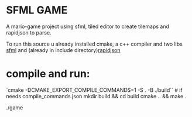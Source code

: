 # SFML GAME

A mario-game project using sfml, tiled editor to create tilemaps and rapidjson to parse.

To run this source u already installed cmake, a c++ compiler
and two libs [sfml](https://en.sfml-dev.org/) and (already in include directory)[rapidjson](https://github.com/Tencent/rapidjson)
# compile and run:

`cmake -DCMAKE_EXPORT_COMPILE_COMMANDS=1 -S . -B ./build`` # if needs compile_commands.json
mkdir build && cd build
cmake .. && make .

./game
```
